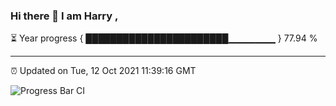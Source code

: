 ### Hi there 👋 I am Harry , 

⏳ Year progress { ███████████████████████▁▁▁▁▁▁▁ } 77.94 %

---

⏰ Updated on Tue, 12 Oct 2021 11:39:16 GMT

![Progress Bar CI](https://github.com/duykhang68/duykhang68/workflows/Progress%20Bar%20CI/badge.svg)
